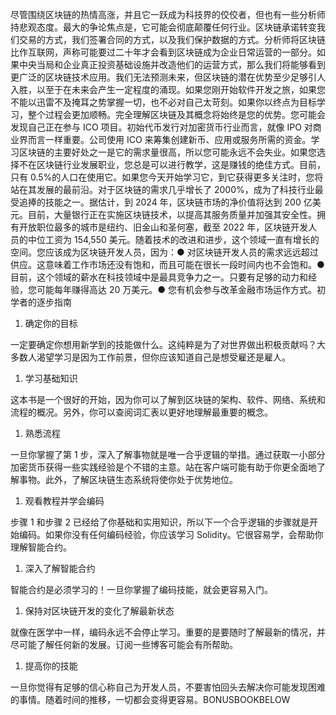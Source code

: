 尽管围绕区块链的热情高涨，并且它一跃成为科技界的佼佼者，但也有一些分析师持悲观态度。最大的争论焦点是，它可能会彻底颠覆任何行业。区块链承诺转变我们交易的方式，我们签署合同的方式，以及我们保护数据的方式。分析师将区块链比作互联网，声称可能要过二十年才会看到区块链成为企业日常运营的一部分。如果中央当局和企业真正投资基础设施并改造他们的运营方式，那么我们将能够看到更广泛的区块链技术应用。我们无法预测未来，但区块链的潜在优势至少足够引人入胜，以至于在未来会产生一定程度的涌现。如果您刚开始软件开发之旅，如果您不能以迅雷不及掩耳之势掌握一切，也不必对自己太苛刻。如果你以终点为目标学习，整个过程会更加顺畅。完全理解区块链及其概念将始终是您的优势。您可能会发现自己正在参与 ICO 项目。初始代币发行对加密货币行业而言，就像 IPO 对商业界而言一样重要。公司使用 ICO 来筹集创建新币、应用或服务所需的资金。学习区块链的主要好处之一是它的需求量很高，所以您可能永远不会失业。如果您选择不在区块链行业发展职业，您总是可以进行教学，这是赚钱的绝佳方式。目前，只有 0.5%的人口在使用它。如果您今天开始学习它，到它获得更多关注时，您将站在其发展的最前沿。对于区块链的需求几乎增长了 2000%，成为了科技行业最受追捧的技能之一。据估计，到 2024 年，区块链市场的净价值将达到 200 亿美元。目前，大量银行正在实施区块链技术，以提高其服务质量并加强其安全性。拥有开放职位最多的城市是纽约、旧金山和圣何塞，截至 2022 年，区块链开发人员的中位工资为 154,550 美元。随着技术的改进和进步，这个领域一直有增长的空间。您应该成为区块链开发人员，因为：● 对区块链开发人员的需求远远超过供应。这意味着工作市场还没有饱和，而且可能在很长一段时间内也不会饱和。● 目前，这个领域的薪水在科技领域中是最具竞争力之一。只要有足够的动力和经验，您可能每年赚得高达 20 万美元。● 您有机会参与改革金融市场运作方式。初学者的逐步指南

1.  确定你的目标

一定要确定你想用新学到的技能做什么。这纯粹是为了对世界做出积极贡献吗？大多数人渴望学习是因为工作前景，但你应该知道自己是想受雇还是雇人。

1.  学习基础知识

这本书是一个很好的开始，因为你可以了解到区块链的架构、软件、网络、系统和流程的概况。另外，你可以查阅词汇表以更好地理解最重要的概念。

1.  熟悉流程

一旦你掌握了第 1 步，深入了解事物就是唯一合乎逻辑的举措。通过获取一小部分加密货币获得一些实践经验是个不错的主意。站在客户端可能有助于你更全面地了解事物。此外，了解区块链生态系统将使你处于优势地位。

1.  观看教程并学会编码

步骤 1 和步骤 2 已经给了你基础和实用知识，所以下一个合乎逻辑的步骤就是开始编码。如果你没有任何编码经验，你应该学习 Solidity。它很容易学，会帮助你理解智能合约。

1.  深入了解智能合约

智能合约是必须学习的！一旦你掌握了编码技能，就会更容易入门。

1.  保持对区块链开发的变化了解最新状态

就像在医学中一样，编码永远不会停止学习。重要的是要随时了解最新的情况，并尽可能了解任何新的发展。订阅一些博客可能会有所帮助。

1.  提高你的技能

一旦你觉得有足够的信心称自己为开发人员，不要害怕回头去解决你可能发现困难的事情。随着时间的推移，一切都会变得更容易。BONUSBOOKBELOW
